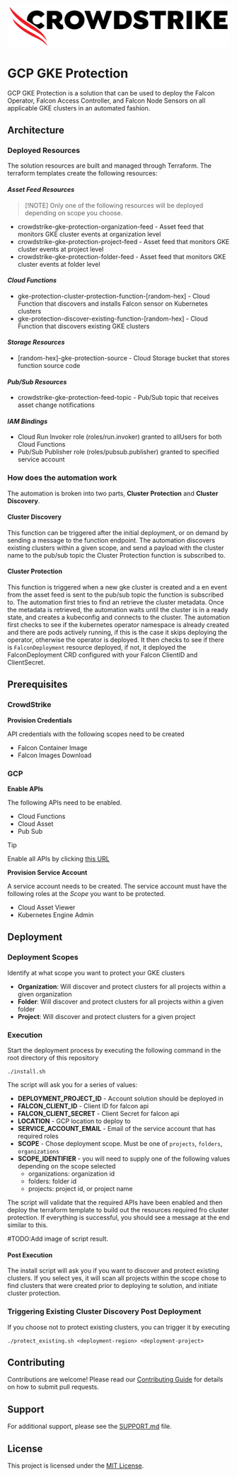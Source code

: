 <p align="center">
   <img src="https://raw.githubusercontent.com/CrowdStrike/falconpy/main/docs/asset/cs-logo.png" alt="CrowdStrike logo" width="500"/>
</p>

# GCP GKE Protection

GCP GKE Protection is a solution that can be used to deploy the Falcon Operator, Falcon Access Controller, and Falcon Node Sensors on all applicable GKE clusters in an automated fashion.

## Architecture

### Deployed Resources

The solution resources are built and managed through Terraform. The terraform templates create the following resources:

#### _Asset Feed Resources_
>
> [!NOTE]
> Only one of the following resources will be deployed depending on scope you choose.

- crowdstrike-gke-protection-organization-feed - Asset feed that monitors GKE cluster events at organization level
- crowdstrike-gke-protection-project-feed - Asset feed that monitors GKE cluster events at project level
- crowdstrike-gke-protection-folder-feed - Asset feed that monitors GKE cluster events at folder level

#### _Cloud Functions_

- gke-protection-cluster-protection-function-[random-hex] - Cloud Function that discovers and installs Falcon sensor on Kubernetes clusters
- gke-protection-discover-existing-function-[random-hex] - Cloud Function that discovers existing GKE clusters

#### _Storage Resources_

- [random-hex]-gke-protection-source - Cloud Storage bucket that stores function source code

#### _Pub/Sub Resources_

- crowdstrike-gke-protection-feed-topic - Pub/Sub topic that receives asset change notifications

#### _IAM Bindings_

- Cloud Run Invoker role (roles/run.invoker) granted to allUsers for both Cloud Functions
- Pub/Sub Publisher role (roles/pubsub.publisher) granted to specified service account

### How does the automation work

The automation is broken into two parts, **Cluster Protection** and **Cluster Discovery**.

#### Cluster Discovery

This function can be triggered after the initial deployment, or on demand by sending a message to the function endpoint. The automation discovers existing clusters within a given scope, and send a payload with the cluster name to the pub/sub topic the Cluster Protection function is subscribed to.

#### Cluster Protection

This function is triggered when a new gke cluster is created and a en event from the asset feed is sent to the pub/sub topic the function is subscribed to.
The automation first tries to find an retrieve the cluster metadata. Once the metadata is retrieved, the automation waits until the cluster is in a ready state, and creates a kubeconfig and connects to the cluster. The automation first checks to see if the kubernetes operator namespace is already created and there are pods actively running, if this is the case it skips deploying the operator, otherwise the operator is deployed. It then checks to see if there is `FalconDeployment` resource deployed, if not, it deployed the FalconDeployment CRD configured with your Falcon ClientID and ClientSecret.

## Prerequisites

### CrowdStrike

**Provision Credentials**

API credentials with the following scopes need to be created

- Falcon Container Image
- Falcon Images Download

### GCP

**Enable APIs**

The following APIs need to be enabled.

- Cloud Functions
- Cloud Asset
- Pub Sub

> [!Tip]
> Enable all APIs by clicking [this URL](https://console.cloud.google.com/apis/enableflow?apiid=cloudfunctions.googleapis.com,pubsub.googleapis.com,cloudasset.googleapis.com&redirect=https:%2F%2Fcloud.google.com)

**Provision Service Account**

A service account needs to be created. The service account must have the following roles at the _Scope_ you want to be protected.

- Cloud Asset Viewer
- Kubernetes Engine Admin

## Deployment

### Deployment Scopes

Identify at what scope you want to protect your GKE clusters

- **Organization**: Will discover and protect clusters for all projects within a given organization
- **Folder**: Will discover and protect clusters for all projects within a given folder
- **Project**: Will discover and protect clusters for a given project

### Execution

Start the deployment process by executing the following command in the root directory of this repository

```shell
./install.sh
```

The script will ask you for a series of values:

- **DEPLOYMENT_PROJECT_ID** - Account solution should be deployed in
- **FALCON_CLIENT_ID** - Client ID for falcon api
- **FALCON_CLIENT_SECRET** - Client Secret for falcon api
- **LOCATION** - GCP location to deploy to
- **SERVICE_ACCOUNT_EMAIL** - Email of the service account that has required roles
- **SCOPE** - Chose deployment scope. Must be one of `projects`, `folders`, `organizations`
- **SCOPE_IDENTIFIER** - you will need to supply one of the following values depending on the scope selected
  - organizations: organization id
  - folders: folder id
  - projects: project id, or project name

The script will validate that the required APIs have been enabled and then deploy the terraform template to build out the resources required fro cluster protection. If everything is successful, you should see a message at the end similar to this.

\#TODO:Add image of script result.

#### Post Execution

The install script will ask you if you want to discover and protect existing clusters. If you select yes, it will scan all projects within the scope chose to find clusters that were created prior to deploying te solution, and initiate cluster protection.

### Triggering Existing Cluster Discovery Post Deployment

If you choose not to protect existing clusters, you can trigger it by executing

```shell
./protect_existing.sh <deployment-region> <deployment-project>
```

## Contributing

Contributions are welcome! Please read our [Contributing Guide](https://github.com/CrowdStrike/community/blob/1563cc7f54ed6426f5cc15ae22c8c2636c06885f/docs/contributing.md) for details on how to submit pull requests.

## Support

For additional support, please see the [SUPPORT.md](SUPPORT.md) file.

## License

This project is licensed under the [MIT License](LICENSE).
